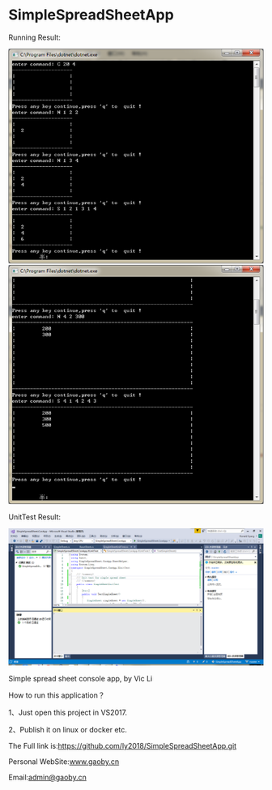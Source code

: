 # SimpleSpreadSheetApp
Running Result:

<img src="https://raw.githubusercontent.com/ly2018/SimpleSpreadSheetApp/master/result.png">

<img src="https://raw.githubusercontent.com/ly2018/SimpleSpreadSheetApp/master/result2.png">

UnitTest Result:

<img src="https://raw.githubusercontent.com/ly2018/SimpleSpreadSheetApp/master/result3.png">


Simple spread sheet console app, by Vic Li

How to run this application？

1、Just open this project in VS2017.

2、Publish it on linux or docker etc.

The Full link is:https://github.com/ly2018/SimpleSpreadSheetApp.git

Personal WebSite:www.gaoby.cn

Email:admin@gaoby.cn



